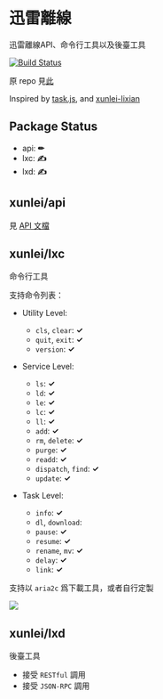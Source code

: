 # 迅雷離線

迅雷離線API、命令行工具以及後臺工具

[![Build Status](https://travis-ci.org/matzoe/xunlei.png?branch=master)](https://travis-ci.org/matzoe/xunlei)

原 repo 見[此](https://github.com/zyxar/xltask)

Inspired by [task.js](http://cloud.vip.xunlei.com/190/js/task.js?269), and [xunlei-lixian](https://github.com/iambus/xunlei-lixian)

## Package Status

- api:  **✏**
- lxc:  **✍**
- lxd:  **✍**

## xunlei/api

見 [API 文檔](https://godoc.org/github.com/matzoe/xunlei/api)

## xunlei/lxc

命令行工具

支持命令列表：

- Utility Level:

    - `cls`, `clear`:       **✓**
    - `quit`, `exit`:       **✓**
    - `version`:            **✓**

- Service Level:

    - `ls`:                 **✓**
    - `ld`:                 **✓**
    - `le`:                 **✓**
    - `lc`:                 **✓**
    - `ll`:                 **✓**
    - `add`:                **✓**
    - `rm`, `delete`:       **✓**
    - `purge`:              **✓**
    - `readd`:              **✓**
    - `dispatch`, `find`:   **✓**
    - `update`:             **✓**

- Task Level:

    - `info`:               **✓**
    - `dl`, `download`:
    - `pause`:              **✓**
    - `resume`:             **✓**
    - `rename`, `mv`:       **✓**
    - `delay`:              **✓**
    - `link`:               **✓**

支持以 `aria2c` 爲下載工具，或者自行定製

![](http://farm4.staticflickr.com/3697/10421561225_aa3ea3f4e5_c.jpg)

## xunlei/lxd

後臺工具

- 接受 `RESTful` 調用
- 接受 `JSON-RPC` 調用

